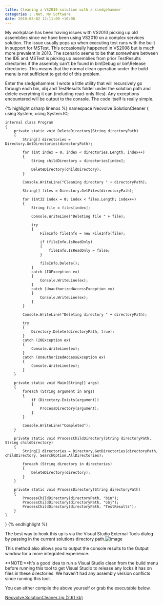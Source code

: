```yaml
---
title: Cleaning a VS2010 solution with a sledgehammer
categories : .Net, My Software
date: 2010-08-02 12:11:00 +10:00
---
```


My workplace has been having issues with VS2010 picking up old assemblies since we have been using VS2010 on a complex services solution. The issue usually pops up when executing test runs with the built in support for MSTest. This occasionally happened in VS2008 but is much more prevalent in 2010. The scenario seems to be that somewhere between the IDE and MSTest is picking up assemblies from prior TestResults directories if the assembly can't be found in bin\Debug or bin\Release directories. This means that the normal clean operation under the build menu is not sufficient to get rid of this problem.

Enter the sledgehammer. I wrote a little utility that will recursively go through each bin, obj and TestResults folder under the solution path and delete everything it can (including read-only files). Any exceptions encountered will be output to the console. The code itself is really simple.

{% highlight csharp linenos %}
namespace Neovolve.SolutionCleaner
{
    using System;
    using System.IO;
     
    internal class Program
    {
        private static void DeleteDirectory(String directoryPath)
        {
            String[] directories = Directory.GetDirectories(directoryPath);
    
            for (int index = 0; index < directories.Length; index++)
            {
                String childDirectory = directories[index];
    
                DeleteDirectory(childDirectory);
            }
    
            Console.WriteLine("Cleaning directory " + directoryPath);
    
            String[] files = Directory.GetFiles(directoryPath);
    
            for (Int32 index = 0; index < files.Length; index++)
            {
                String file = files[index];
    
                Console.WriteLine("Deleting file " + file);
    
                try
                {
                    FileInfo fileInfo = new FileInfo(file);
    
                    if (fileInfo.IsReadOnly)
                    {
                        fileInfo.IsReadOnly = false;
                    }
    
                    fileInfo.Delete();
                }
                catch (IOException ex)
                {
                    Console.WriteLine(ex);
                }
                catch (UnauthorizedAccessException ex)
                {
                    Console.WriteLine(ex);
                }
            }
    
            Console.WriteLine("Deleting directory " + directoryPath);
    
            try
            {
                Directory.Delete(directoryPath, true);
            }
            catch (IOException ex)
            {
                Console.WriteLine(ex);
            }
            catch (UnauthorizedAccessException ex)
            {
                Console.WriteLine(ex);
            }
        }
    
        private static void Main(String[] args)
        {
            foreach (String argument in args)
            {
                if (Directory.Exists(argument))
                {
                    ProcessDirectory(argument);
                }
            }
    
            Console.WriteLine("Completed");
        }
    
        private static void ProcessChildDirectory(String directoryPath, String childDirectory)
        {
            String[] directories = Directory.GetDirectories(directoryPath, childDirectory, SearchOption.AllDirectories);
    
            foreach (String directory in directories)
            {
                DeleteDirectory(directory);
            }
        }
    
        private static void ProcessDirectory(String directoryPath)
        {
            ProcessChildDirectory(directoryPath, "bin");
            ProcessChildDirectory(directoryPath, "obj");
            ProcessChildDirectory(directoryPath, "TestResults");
        }
    }
}
{% endhighlight %}

The best way to hook this up is via the Visual Studio External Tools dialog by passing in the current solutions directory path.![image][0]

This method also allows you to output the console results to the Output window for a more integrated experience.

**NOTE:**It's a good idea to run a Visual Studio clean from the build menu before running this tool to get Visual Studio to release any locks it has on files in these directories. We haven't had any assembly version conflicts since running this tool.

You can either compile the above yourself or grab the executable below.

[Neovolve.SolutionCleaner.zip (2.61 kb)][1]

[0]: //files/image_22.png
[1]: /files/2010/8/Neovolve.SolutionCleaner.zip
